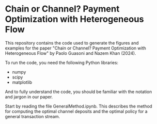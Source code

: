 # Chain or Channel? Payment Optimization with Heterogeneous Flow

This repository contains the code used to generate the figures and examples for the paper "Chain or Channel? Payment Optimization with Heterogeneous Flow" by Paolo Guasoni and Nazem Khan (2024). 

To run the code, you need the following Python libraries:

- numpy
- scipy
- matplotlib

And to fully understand the code, you should be familiar with the notation and jargon in our paper.

Start by reading the file GeneralMethod.ipynb. This describes the method for computing the optimal channel deposits and the optimal policy for a general transaction stream.


